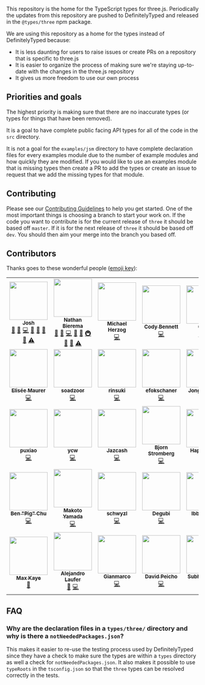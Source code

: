 This repository is the home for the TypeScript types for three.js. Periodically the updates from this repository are pushed to DefinitelyTyped and released in the `@types/three` npm package.

We are using this repository as a home for the types instead of DefinitelyTyped because:

-   It is less daunting for users to raise issues or create PRs on a repository that is specific to three.js
-   It is easier to organize the process of making sure we're staying up-to-date with the changes in the three.js repository
-   It gives us more freedom to use our own process

## Priorities and goals

The highest priority is making sure that there are no inaccurate types (or types for things that have been removed).

It is a goal to have complete public facing API types for all of the code in the `src` directory.

It is not a goal for the `examples/jsm` directory to have complete declaration files for every examples module due to the number of example modules and how quickly they are modified. If you would like to use an examples module that is missing types then create a PR to add the types or create an issue to request that we add the missing types for that module.

## Contributing

Please see our [Contributing Guidelines](https://github.com/three-types/three-ts-types/blob/master/CONTRIBUTING.md) to help you get started. One of the most important things is choosing a branch to start your work on. If the code you want to contribute is for the current release of `three` it should be based off `master`. If it is for the next release of `three` it should be based off `dev`. You should then aim your merge into the branch you based off.

## Contributors

Thanks goes to these wonderful people ([emoji key](https://allcontributors.org/docs/en/emoji-key)):

<!-- ALL-CONTRIBUTORS-LIST:START - Do not remove or modify this section -->
<!-- prettier-ignore-start -->
<!-- markdownlint-disable -->
<table>
  <tr>
    <td align="center"><a href="https://github.com/joshuaellis"><img src="https://avatars.githubusercontent.com/u/37798644?v=4?s=100" width="100px;" alt=""/><br /><sub><b>Josh</b></sub></a><br /><a href="#question-joshuaellis" title="Answering Questions">💬</a> <a href="https://github.com/three-types/three-ts-types/issues?q=author%3Ajoshuaellis" title="Bug reports">🐛</a> <a href="https://github.com/three-types/three-ts-types/commits?author=joshuaellis" title="Code">💻</a> <a href="https://github.com/three-types/three-ts-types/commits?author=joshuaellis" title="Documentation">📖</a> <a href="#ideas-joshuaellis" title="Ideas, Planning, & Feedback">🤔</a> <a href="#maintenance-joshuaellis" title="Maintenance">🚧</a> <a href="https://github.com/three-types/three-ts-types/pulls?q=is%3Apr+reviewed-by%3Ajoshuaellis" title="Reviewed Pull Requests">👀</a> <a href="https://github.com/three-types/three-ts-types/commits?author=joshuaellis" title="Tests">⚠️</a></td>
    <td align="center"><a href="https://github.com/Methuselah96"><img src="https://avatars.githubusercontent.com/u/693755?v=4?s=100" width="100px;" alt=""/><br /><sub><b>Nathan Bierema</b></sub></a><br /><a href="#question-Methuselah96" title="Answering Questions">💬</a> <a href="https://github.com/three-types/three-ts-types/issues?q=author%3AMethuselah96" title="Bug reports">🐛</a> <a href="https://github.com/three-types/three-ts-types/commits?author=Methuselah96" title="Code">💻</a> <a href="https://github.com/three-types/three-ts-types/commits?author=Methuselah96" title="Documentation">📖</a> <a href="#ideas-Methuselah96" title="Ideas, Planning, & Feedback">🤔</a> <a href="#infra-Methuselah96" title="Infrastructure (Hosting, Build-Tools, etc)">🚇</a> <a href="#maintenance-Methuselah96" title="Maintenance">🚧</a> <a href="https://github.com/three-types/three-ts-types/pulls?q=is%3Apr+reviewed-by%3AMethuselah96" title="Reviewed Pull Requests">👀</a> <a href="https://github.com/three-types/three-ts-types/commits?author=Methuselah96" title="Tests">⚠️</a></td>
    <td align="center"><a href="https://human-interactive.org"><img src="https://avatars.githubusercontent.com/u/12612165?v=4?s=100" width="100px;" alt=""/><br /><sub><b>Michael Herzog</b></sub></a><br /><a href="https://github.com/three-types/three-ts-types/commits?author=Mugen87" title="Code">💻</a></td>
    <td align="center"><a href="https://github.com/CodyJasonBennett"><img src="https://avatars.githubusercontent.com/u/23324155?v=4?s=100" width="100px;" alt=""/><br /><sub><b>Cody Bennett</b></sub></a><br /><a href="https://github.com/three-types/three-ts-types/commits?author=CodyJasonBennett" title="Code">💻</a></td>
    <td align="center"><a href="http://0b5vr.github.io/"><img src="https://avatars.githubusercontent.com/u/7824814?v=4?s=100" width="100px;" alt=""/><br /><sub><b>0b5vr</b></sub></a><br /><a href="https://github.com/three-types/three-ts-types/commits?author=0b5vr" title="Code">💻</a> <a href="https://github.com/three-types/three-ts-types/commits?author=0b5vr" title="Tests">⚠️</a></td>
    <td align="center"><a href="https://stackoverflow.com/users/2608515/marquizzo"><img src="https://avatars.githubusercontent.com/u/7864858?v=4?s=100" width="100px;" alt=""/><br /><sub><b>Marquizzo</b></sub></a><br /><a href="https://github.com/three-types/three-ts-types/commits?author=marquizzo" title="Code">💻</a></td>
    <td align="center"><a href="https://github.com/khum08"><img src="https://avatars.githubusercontent.com/u/32336026?v=4?s=100" width="100px;" alt=""/><br /><sub><b>Yuanzk</b></sub></a><br /><a href="https://github.com/three-types/three-ts-types/commits?author=khum08" title="Code">💻</a></td>
  </tr>
  <tr>
    <td align="center"><a href="http://sparklinlabs.com/"><img src="https://avatars.githubusercontent.com/u/446986?v=4?s=100" width="100px;" alt=""/><br /><sub><b>Elisée Maurer</b></sub></a><br /><a href="https://github.com/three-types/three-ts-types/commits?author=elisee" title="Code">💻</a></td>
    <td align="center"><a href="https://github.com/soadzoor"><img src="https://avatars.githubusercontent.com/u/10392261?v=4?s=100" width="100px;" alt=""/><br /><sub><b>soadzoor</b></sub></a><br /><a href="https://github.com/three-types/three-ts-types/commits?author=soadzoor" title="Code">💻</a></td>
    <td align="center"><a href="https://github.com/rinsuki"><img src="https://avatars.githubusercontent.com/u/6533808?v=4?s=100" width="100px;" alt=""/><br /><sub><b>rinsuki</b></sub></a><br /><a href="https://github.com/three-types/three-ts-types/commits?author=rinsuki" title="Code">💻</a></td>
    <td align="center"><a href="https://github.com/efokschaner"><img src="https://avatars.githubusercontent.com/u/1409112?v=4?s=100" width="100px;" alt=""/><br /><sub><b>efokschaner</b></sub></a><br /><a href="https://github.com/three-types/three-ts-types/commits?author=efokschaner" title="Code">💻</a></td>
    <td align="center"><a href="https://github.com/Jhuni0123"><img src="https://avatars.githubusercontent.com/u/16764073?v=4?s=100" width="100px;" alt=""/><br /><sub><b>Jonghun Park</b></sub></a><br /><a href="https://github.com/three-types/three-ts-types/commits?author=Jhuni0123" title="Code">💻</a></td>
    <td align="center"><a href="https://github.com/sjpt"><img src="https://avatars.githubusercontent.com/u/4954988?v=4?s=100" width="100px;" alt=""/><br /><sub><b>sjpt</b></sub></a><br /><a href="https://github.com/three-types/three-ts-types/commits?author=sjpt" title="Code">💻</a></td>
    <td align="center"><a href="https://github.com/Michsior14"><img src="https://avatars.githubusercontent.com/u/1410035?v=4?s=100" width="100px;" alt=""/><br /><sub><b>Michał Mrozek</b></sub></a><br /><a href="https://github.com/three-types/three-ts-types/commits?author=Michsior14" title="Code">💻</a></td>
  </tr>
  <tr>
    <td align="center"><a href="https://puxiao.com"><img src="https://avatars.githubusercontent.com/u/3401635?v=4?s=100" width="100px;" alt=""/><br /><sub><b>puxiao</b></sub></a><br /><a href="https://github.com/three-types/three-ts-types/commits?author=puxiao" title="Code">💻</a></td>
    <td align="center"><a href="https://github.com/ycw"><img src="https://avatars.githubusercontent.com/u/1063018?v=4?s=100" width="100px;" alt=""/><br /><sub><b>ycw</b></sub></a><br /><a href="https://github.com/three-types/three-ts-types/commits?author=ycw" title="Code">💻</a></td>
    <td align="center"><a href="https://github.com/Jazcash"><img src="https://avatars.githubusercontent.com/u/1434248?v=4?s=100" width="100px;" alt=""/><br /><sub><b>Jazcash</b></sub></a><br /><a href="https://github.com/three-types/three-ts-types/commits?author=Jazcash" title="Code">💻</a></td>
    <td align="center"><a href="https://bjornstar.com/"><img src="https://avatars.githubusercontent.com/u/20630?v=4?s=100" width="100px;" alt=""/><br /><sub><b>Bjorn Stromberg</b></sub></a><br /><a href="https://github.com/three-types/three-ts-types/commits?author=bjornstar" title="Code">💻</a></td>
    <td align="center"><a href="https://github.com/happy-turtle"><img src="https://avatars.githubusercontent.com/u/18415215?v=4?s=100" width="100px;" alt=""/><br /><sub><b>HappyTurtle</b></sub></a><br /><a href="https://github.com/three-types/three-ts-types/commits?author=happy-turtle" title="Code">💻</a></td>
    <td align="center"><a href="https://studio.did0es.me/"><img src="https://avatars.githubusercontent.com/u/38882716?v=4?s=100" width="100px;" alt=""/><br /><sub><b>Shuta Hirai</b></sub></a><br /><a href="https://github.com/three-types/three-ts-types/commits?author=shuta13" title="Code">💻</a></td>
    <td align="center"><a href="https://github.com/servinlp"><img src="https://avatars.githubusercontent.com/u/7222029?v=4?s=100" width="100px;" alt=""/><br /><sub><b>Servin Nissen</b></sub></a><br /><a href="https://github.com/three-types/three-ts-types/commits?author=servinlp" title="Code">💻</a></td>
  </tr>
  <tr>
    <td align="center"><a href="https://benpigchu.com/"><img src="https://avatars.githubusercontent.com/u/9023067?v=4?s=100" width="100px;" alt=""/><br /><sub><b>Ben "Pig" Chu</b></sub></a><br /><a href="https://github.com/three-types/three-ts-types/commits?author=benpigchu" title="Code">💻</a></td>
    <td align="center"><a href="https://github.com/woo-cie"><img src="https://avatars.githubusercontent.com/u/24642989?v=4?s=100" width="100px;" alt=""/><br /><sub><b>Makoto Yamada</b></sub></a><br /><a href="https://github.com/three-types/three-ts-types/commits?author=woo-cie" title="Code">💻</a></td>
    <td align="center"><a href="https://github.com/schwyzl"><img src="https://avatars.githubusercontent.com/u/1556979?v=4?s=100" width="100px;" alt=""/><br /><sub><b>schwyzl</b></sub></a><br /><a href="https://github.com/three-types/three-ts-types/commits?author=schwyzl" title="Code">💻</a></td>
    <td align="center"><a href="https://github.com/Degubi"><img src="https://avatars.githubusercontent.com/u/13366932?v=4?s=100" width="100px;" alt=""/><br /><sub><b>Degubi</b></sub></a><br /><a href="https://github.com/three-types/three-ts-types/commits?author=Degubi" title="Code">💻</a></td>
    <td align="center"><a href="https://github.com/WCWedin"><img src="https://avatars.githubusercontent.com/u/110730?v=4?s=100" width="100px;" alt=""/><br /><sub><b>Ibby Wedin</b></sub></a><br /><a href="https://github.com/three-types/three-ts-types/commits?author=WCWedin" title="Code">💻</a></td>
    <td align="center"><a href="https://github.com/dbuck"><img src="https://avatars.githubusercontent.com/u/983807?v=4?s=100" width="100px;" alt=""/><br /><sub><b>dbuck</b></sub></a><br /><a href="https://github.com/three-types/three-ts-types/commits?author=dbuck" title="Code">💻</a></td>
    <td align="center"><a href="https://github.com/robertlong"><img src="https://avatars.githubusercontent.com/u/1753624?v=4?s=100" width="100px;" alt=""/><br /><sub><b>Robert Long</b></sub></a><br /><a href="https://github.com/three-types/three-ts-types/commits?author=robertlong" title="Code">💻</a></td>
  </tr>
  <tr>
    <td align="center"><a href="https://xk.io/"><img src="https://avatars.githubusercontent.com/u/1046448?v=4?s=100" width="100px;" alt=""/><br /><sub><b>Max Kaye</b></sub></a><br /><a href="https://github.com/three-types/three-ts-types/commits?author=XertroV" title="Documentation">📖</a></td>
    <td align="center"><a href="https://github.com/LauferAlex"><img src="https://avatars.githubusercontent.com/u/86115165?v=4?s=100" width="100px;" alt=""/><br /><sub><b>Alejandro Laufer</b></sub></a><br /><a href="https://github.com/three-types/three-ts-types/issues?q=author%3ALauferAlex" title="Bug reports">🐛</a> <a href="https://github.com/three-types/three-ts-types/commits?author=LauferAlex" title="Code">💻</a></td>
    <td align="center"><a href="https://twitter.com/ggsimm"><img src="https://avatars.githubusercontent.com/u/1862172?v=4?s=100" width="100px;" alt=""/><br /><sub><b>Gianmarco</b></sub></a><br /><a href="https://github.com/three-types/three-ts-types/commits?author=gsimone" title="Code">💻</a></td>
    <td align="center"><a href="https://davidpeicho.github.io/"><img src="https://avatars.githubusercontent.com/u/8783766?v=4?s=100" width="100px;" alt=""/><br /><sub><b>David Peicho</b></sub></a><br /><a href="https://github.com/three-types/three-ts-types/commits?author=DavidPeicho" title="Code">💻</a></td>
    <td align="center"><a href="https://subho57.github.io"><img src="https://avatars.githubusercontent.com/u/98544661?v=4?s=100" width="100px;" alt=""/><br /><sub><b>Subhankar Pal</b></sub></a><br /><a href="https://github.com/three-types/three-ts-types/commits?author=subhankar-trisetra" title="Code">💻</a> <a href="https://github.com/three-types/three-ts-types/commits?author=subhankar-trisetra" title="Documentation">📖</a></td>
  </tr>
</table>

<!-- markdownlint-restore -->
<!-- prettier-ignore-end -->

<!-- ALL-CONTRIBUTORS-LIST:END -->

## FAQ

### Why are the declaration files in a `types/three/` directory and why is there a `notNeededPackages.json`?

This makes it easier to re-use the testing process used by DefinitelyTyped since they have a check to make sure the types are within a `types` directory as well a check for `notNeededPackages.json`. It also makes it possible to use `typeRoots` in the `tsconfig.json` so that the `three` types can be resolved correctly in the tests.
